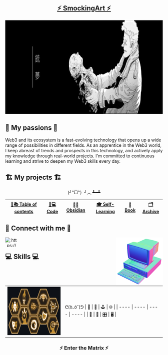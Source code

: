 ## <div align="center">[⚡ SmockingArt ⚡](https://github.com/smockingart)</div>

<div align="center">
  <img src="https://github.com/SmockingArt/SmockingArt/blob/main/Images/Gunnm_banner.jpg" height="300" width="2000" alt="Cyberpunk Banner">
</div>

## <div align="left">🚀 My passions 🚀</div>
<div align="left">
 Web3 and its ecosystem is a fast-evolving technology that opens up a wide range of possibilities in different fields. As an apprentice in the Web3 world, I keep abreast of trends and prospects in this technology, and actively apply my knowledge through real-world projects. I'm committed to continuous learning and strive to deepen my Web3 skills every day.
<div align="center">

  ## <div align="left">🏗️ My projects 🏗️</div>


  (╯°□°）╯︵ ┻━┻

| [🚧📚 Table of contents](https://github.com/SmockingArt/Table-of-contents/blob/main/README.md) | [🚧💻 Code](#) | [🚧💎 Obsidian](#) | [🎓 Self-Learning](https://github.com/SmockingArt/Self-Learning) | [📕 Book](https://github.com/SmockingArt/Book) | [🗂️ Archive](https://github.com/SmockingArt/Archive)
| ---- | ---- | ---- | ---- | ---- | ---- | 
 
## <div align="left">📡 Connect with me 📡</div>

<div>
  
<a href="https://www.linkedin.com/in/smocking-art-5a2505254/" target="blank"><img align="left" src="https://raw.githubusercontent.com/rahuldkjain/github-profile-readme-generator/master/src/images/icons/Social/linked-in-alt.svg" alt="https://www.linkedin.com/in/smocking-art-5a2505254/" height="30" width="40" /></a> 

</div>
<div>
   
  <img align="right" src="https://github.com/SmockingArt/SmockingArt/blob/main/Images/ordinateur%20cyb.png" height="155" width="150" alt="Computeur">

</div>
<br />
  
## <div align="left">💻 Skills 💻</div>
<br />
<table>
<tr>
<td>
  <img src="https://github.com/SmockingArt/SmockingArt/blob/main/Images/Competence3.0.png" height="155" width="277" alt="Skills 3.0">
</td>
<td>
ᕦ(ò_óˇ)ᕤ 
| 💾 | 📡 | 🕹️ | 🌐 | 
| ---- | ---- | ---- | ---- |
| 🚀 | 💽 | 🎛️ | 🖥️ |
</td>
</tr>
</table>

<div align="center">
  
  ### ⚡ Enter the Matrix ⚡
  
</div>
  

